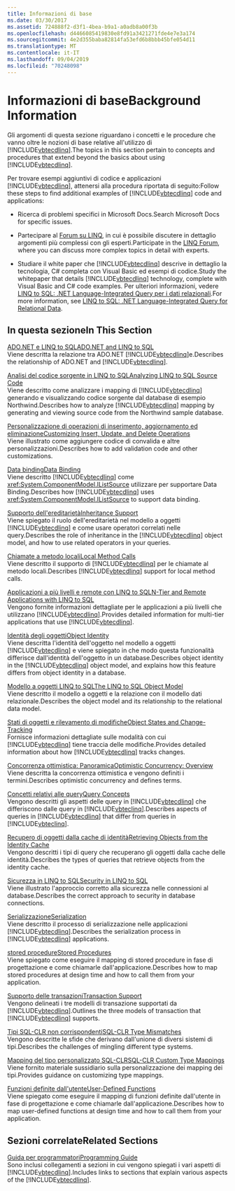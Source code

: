 ```yaml
---
title: Informazioni di base
ms.date: 03/30/2017
ms.assetid: 724888f2-d3f1-4bea-b9a1-a0adb8a00f3b
ms.openlocfilehash: d4466085419830e8fd91a3421271fde4e7e3a174
ms.sourcegitcommit: 4e2d355baba82814fa53efd6b8bbb45bfe054d11
ms.translationtype: MT
ms.contentlocale: it-IT
ms.lasthandoff: 09/04/2019
ms.locfileid: "70248098"
---
```

# <a name="background-information"></a><span data-ttu-id="96620-102">Informazioni di base</span><span class="sxs-lookup"><span data-stu-id="96620-102">Background Information</span></span>
<span data-ttu-id="96620-103">Gli argomenti di questa sezione riguardano i concetti e le procedure che vanno oltre le nozioni di base relative all'utilizzo di [!INCLUDE[vbtecdlinq](../../../../../../includes/vbtecdlinq-md.md)].</span><span class="sxs-lookup"><span data-stu-id="96620-103">The topics in this section pertain to concepts and procedures that extend beyond the basics about using [!INCLUDE[vbtecdlinq](../../../../../../includes/vbtecdlinq-md.md)].</span></span>  
  
 <span data-ttu-id="96620-104">Per trovare esempi aggiuntivi di codice e applicazioni [!INCLUDE[vbtecdlinq](../../../../../../includes/vbtecdlinq-md.md)], attenersi alla procedura riportata di seguito:</span><span class="sxs-lookup"><span data-stu-id="96620-104">Follow these steps to find additional examples of [!INCLUDE[vbtecdlinq](../../../../../../includes/vbtecdlinq-md.md)] code and applications:</span></span>  
  
- <span data-ttu-id="96620-105">Ricerca di problemi specifici in Microsoft Docs.</span><span class="sxs-lookup"><span data-stu-id="96620-105">Search Microsoft Docs for specific issues.</span></span>  
  
- <span data-ttu-id="96620-106">Partecipare al [Forum su LINQ](https://go.microsoft.com/fwlink/?LinkId=76488), in cui è possibile discutere in dettaglio argomenti più complessi con gli esperti.</span><span class="sxs-lookup"><span data-stu-id="96620-106">Participate in the [LINQ Forum](https://go.microsoft.com/fwlink/?LinkId=76488), where you can discuss more complex topics in detail with experts.</span></span>  
  
- <span data-ttu-id="96620-107">Studiare il white paper che [!INCLUDE[vbtecdlinq](../../../../../../includes/vbtecdlinq-md.md)] descrive in dettaglio la tecnologia, C# completa con Visual Basic ed esempi di codice.</span><span class="sxs-lookup"><span data-stu-id="96620-107">Study the whitepaper that details [!INCLUDE[vbtecdlinq](../../../../../../includes/vbtecdlinq-md.md)] technology, complete with Visual Basic and C# code examples.</span></span> <span data-ttu-id="96620-108">Per ulteriori informazioni, vedere [LINQ to SQL: .NET Language-Integrated Query per i dati relazionali](https://go.microsoft.com/fwlink/?LinkId=93205).</span><span class="sxs-lookup"><span data-stu-id="96620-108">For more information, see [LINQ to SQL: .NET Language-Integrated Query for Relational Data](https://go.microsoft.com/fwlink/?LinkId=93205).</span></span>  
  
## <a name="in-this-section"></a><span data-ttu-id="96620-109">In questa sezione</span><span class="sxs-lookup"><span data-stu-id="96620-109">In This Section</span></span>  
 [<span data-ttu-id="96620-110">ADO.NET e LINQ to SQL</span><span class="sxs-lookup"><span data-stu-id="96620-110">ADO.NET and LINQ to SQL</span></span>](ado-net-and-linq-to-sql.md)  
 <span data-ttu-id="96620-111">Viene descritta la relazione tra ADO.NET [!INCLUDE[vbtecdlinq](../../../../../../includes/vbtecdlinq-md.md)]e.</span><span class="sxs-lookup"><span data-stu-id="96620-111">Describes the relationship of ADO.NET and [!INCLUDE[vbtecdlinq](../../../../../../includes/vbtecdlinq-md.md)].</span></span>  
  
 [<span data-ttu-id="96620-112">Analisi del codice sorgente in LINQ to SQL</span><span class="sxs-lookup"><span data-stu-id="96620-112">Analyzing LINQ to SQL Source Code</span></span>](analyzing-linq-to-sql-source-code.md)  
 <span data-ttu-id="96620-113">Viene descritto come analizzare i mapping di [!INCLUDE[vbtecdlinq](../../../../../../includes/vbtecdlinq-md.md)] generando e visualizzando codice sorgente dal database di esempio Northwind.</span><span class="sxs-lookup"><span data-stu-id="96620-113">Describes how to analyze [!INCLUDE[vbtecdlinq](../../../../../../includes/vbtecdlinq-md.md)] mapping by generating and viewing source code from the Northwind sample database.</span></span>  
  
 [<span data-ttu-id="96620-114">Personalizzazione di operazioni di inserimento, aggiornamento ed eliminazione</span><span class="sxs-lookup"><span data-stu-id="96620-114">Customizing Insert, Update, and Delete Operations</span></span>](customizing-insert-update-and-delete-operations.md)  
 <span data-ttu-id="96620-115">Viene illustrato come aggiungere codice di convalida e altre personalizzazioni.</span><span class="sxs-lookup"><span data-stu-id="96620-115">Describes how to add validation code and other customizations.</span></span>  
  
 [<span data-ttu-id="96620-116">Data binding</span><span class="sxs-lookup"><span data-stu-id="96620-116">Data Binding</span></span>](data-binding.md)  
 <span data-ttu-id="96620-117">Viene descritto [!INCLUDE[vbtecdlinq](../../../../../../includes/vbtecdlinq-md.md)] come <xref:System.ComponentModel.IListSource> utilizzare per supportare Data Binding.</span><span class="sxs-lookup"><span data-stu-id="96620-117">Describes how [!INCLUDE[vbtecdlinq](../../../../../../includes/vbtecdlinq-md.md)] uses <xref:System.ComponentModel.IListSource> to support data binding.</span></span>  
  
 [<span data-ttu-id="96620-118">Supporto dell'ereditarietà</span><span class="sxs-lookup"><span data-stu-id="96620-118">Inheritance Support</span></span>](inheritance-support.md)  
 <span data-ttu-id="96620-119">Viene spiegato il ruolo dell'ereditarietà nel modello a oggetti [!INCLUDE[vbtecdlinq](../../../../../../includes/vbtecdlinq-md.md)] e come usare operatori correlati nelle query.</span><span class="sxs-lookup"><span data-stu-id="96620-119">Describes the role of inheritance in the [!INCLUDE[vbtecdlinq](../../../../../../includes/vbtecdlinq-md.md)] object model, and how to use related operators in your queries.</span></span>  
  
 [<span data-ttu-id="96620-120">Chiamate a metodo locali</span><span class="sxs-lookup"><span data-stu-id="96620-120">Local Method Calls</span></span>](local-method-calls.md)  
 <span data-ttu-id="96620-121">Viene descritto il supporto di [!INCLUDE[vbtecdlinq](../../../../../../includes/vbtecdlinq-md.md)] per le chiamate al metodo locali.</span><span class="sxs-lookup"><span data-stu-id="96620-121">Describes [!INCLUDE[vbtecdlinq](../../../../../../includes/vbtecdlinq-md.md)] support for local method calls.</span></span>  
  
 [<span data-ttu-id="96620-122">Applicazioni a più livelli e remote con LINQ to SQL</span><span class="sxs-lookup"><span data-stu-id="96620-122">N-Tier and Remote Applications with LINQ to SQL</span></span>](n-tier-and-remote-applications-with-linq-to-sql.md)  
 <span data-ttu-id="96620-123">Vengono fornite informazioni dettagliate per le applicazioni a più livelli che utilizzano [!INCLUDE[vbtecdlinq](../../../../../../includes/vbtecdlinq-md.md)].</span><span class="sxs-lookup"><span data-stu-id="96620-123">Provides detailed information for multi-tier applications that use [!INCLUDE[vbtecdlinq](../../../../../../includes/vbtecdlinq-md.md)].</span></span>  
  
 [<span data-ttu-id="96620-124">Identità degli oggetti</span><span class="sxs-lookup"><span data-stu-id="96620-124">Object Identity</span></span>](object-identity.md)  
 <span data-ttu-id="96620-125">Viene descritta l'identità dell'oggetto nel modello a oggetti [!INCLUDE[vbtecdlinq](../../../../../../includes/vbtecdlinq-md.md)] e viene spiegato in che modo questa funzionalità differisce dall'identità dell'oggetto in un database.</span><span class="sxs-lookup"><span data-stu-id="96620-125">Describes object identity in the [!INCLUDE[vbtecdlinq](../../../../../../includes/vbtecdlinq-md.md)] object model, and explains how this feature differs from object identity in a database.</span></span>  
  
 [<span data-ttu-id="96620-126">Modello a oggetti LINQ to SQL</span><span class="sxs-lookup"><span data-stu-id="96620-126">The LINQ to SQL Object Model</span></span>](the-linq-to-sql-object-model.md)  
 <span data-ttu-id="96620-127">Viene descritto il modello a oggetti e la relazione con il modello dati relazionale.</span><span class="sxs-lookup"><span data-stu-id="96620-127">Describes the object model and its relationship to the relational data model.</span></span>  
  
 [<span data-ttu-id="96620-128">Stati di oggetti e rilevamento di modifiche</span><span class="sxs-lookup"><span data-stu-id="96620-128">Object States and Change-Tracking</span></span>](object-states-and-change-tracking.md)  
 <span data-ttu-id="96620-129">Fornisce informazioni dettagliate sulle modalità con cui [!INCLUDE[vbtecdlinq](../../../../../../includes/vbtecdlinq-md.md)] tiene traccia delle modifiche.</span><span class="sxs-lookup"><span data-stu-id="96620-129">Provides detailed information about how [!INCLUDE[vbtecdlinq](../../../../../../includes/vbtecdlinq-md.md)] tracks changes.</span></span>  
  
 [<span data-ttu-id="96620-130">Concorrenza ottimistica: Panoramica</span><span class="sxs-lookup"><span data-stu-id="96620-130">Optimistic Concurrency: Overview</span></span>](optimistic-concurrency-overview.md)  
 <span data-ttu-id="96620-131">Viene descritta la concorrenza ottimistica e vengono definiti i termini.</span><span class="sxs-lookup"><span data-stu-id="96620-131">Describes optimistic concurrency and defines terms.</span></span>  
  
 [<span data-ttu-id="96620-132">Concetti relativi alle query</span><span class="sxs-lookup"><span data-stu-id="96620-132">Query Concepts</span></span>](query-concepts.md)  
 <span data-ttu-id="96620-133">Vengono descritti gli aspetti delle query in [!INCLUDE[vbtecdlinq](../../../../../../includes/vbtecdlinq-md.md)] che differiscono dalle query in [!INCLUDE[vbteclinq](../../../../../../includes/vbteclinq-md.md)].</span><span class="sxs-lookup"><span data-stu-id="96620-133">Describes aspects of queries in [!INCLUDE[vbtecdlinq](../../../../../../includes/vbtecdlinq-md.md)] that differ from queries in [!INCLUDE[vbteclinq](../../../../../../includes/vbteclinq-md.md)].</span></span>  
  
 [<span data-ttu-id="96620-134">Recupero di oggetti dalla cache di identità</span><span class="sxs-lookup"><span data-stu-id="96620-134">Retrieving Objects from the Identity Cache</span></span>](retrieving-objects-from-the-identity-cache.md)  
 <span data-ttu-id="96620-135">Vengono descritti i tipi di query che recuperano gli oggetti dalla cache delle identità.</span><span class="sxs-lookup"><span data-stu-id="96620-135">Describes the types of queries that retrieve objects from the identity cache.</span></span>  
  
 [<span data-ttu-id="96620-136">Sicurezza in LINQ to SQL</span><span class="sxs-lookup"><span data-stu-id="96620-136">Security in LINQ to SQL</span></span>](security-in-linq-to-sql.md)  
 <span data-ttu-id="96620-137">Viene illustrato l'approccio corretto alla sicurezza nelle connessioni al database.</span><span class="sxs-lookup"><span data-stu-id="96620-137">Describes the correct approach to security in database connections.</span></span>  
  
 [<span data-ttu-id="96620-138">Serializzazione</span><span class="sxs-lookup"><span data-stu-id="96620-138">Serialization</span></span>](serialization.md)  
 <span data-ttu-id="96620-139">Viene descritto il processo di serializzazione nelle applicazioni [!INCLUDE[vbtecdlinq](../../../../../../includes/vbtecdlinq-md.md)].</span><span class="sxs-lookup"><span data-stu-id="96620-139">Describes the serialization process in [!INCLUDE[vbtecdlinq](../../../../../../includes/vbtecdlinq-md.md)] applications.</span></span>  
  
 [<span data-ttu-id="96620-140">stored procedure</span><span class="sxs-lookup"><span data-stu-id="96620-140">Stored Procedures</span></span>](stored-procedures.md)  
 <span data-ttu-id="96620-141">Viene spiegato come eseguire il mapping di stored procedure in fase di progettazione e come chiamarle dall'applicazione.</span><span class="sxs-lookup"><span data-stu-id="96620-141">Describes how to map stored procedures at design time and how to call them from your application.</span></span>  
  
 [<span data-ttu-id="96620-142">Supporto delle transazioni</span><span class="sxs-lookup"><span data-stu-id="96620-142">Transaction Support</span></span>](transaction-support.md)  
 <span data-ttu-id="96620-143">Vengono delineati i tre modelli di transazione supportati da [!INCLUDE[vbtecdlinq](../../../../../../includes/vbtecdlinq-md.md)].</span><span class="sxs-lookup"><span data-stu-id="96620-143">Outlines the three models of transaction that [!INCLUDE[vbtecdlinq](../../../../../../includes/vbtecdlinq-md.md)] supports.</span></span>  
  
 [<span data-ttu-id="96620-144">Tipi SQL-CLR non corrispondenti</span><span class="sxs-lookup"><span data-stu-id="96620-144">SQL-CLR Type Mismatches</span></span>](sql-clr-type-mismatches.md)  
 <span data-ttu-id="96620-145">Vengono descritte le sfide che derivano dall'unione di diversi sistemi di tipi.</span><span class="sxs-lookup"><span data-stu-id="96620-145">Describes the challenges of mingling different type systems.</span></span>  
  
 [<span data-ttu-id="96620-146">Mapping del tipo personalizzato SQL-CLR</span><span class="sxs-lookup"><span data-stu-id="96620-146">SQL-CLR Custom Type Mappings</span></span>](sql-clr-custom-type-mappings.md)  
 <span data-ttu-id="96620-147">Viene fornito materiale sussidiario sulla personalizzazione dei mapping dei tipi.</span><span class="sxs-lookup"><span data-stu-id="96620-147">Provides guidance on customizing type mappings.</span></span>  
  
 [<span data-ttu-id="96620-148">Funzioni definite dall'utente</span><span class="sxs-lookup"><span data-stu-id="96620-148">User-Defined Functions</span></span>](user-defined-functions.md)  
 <span data-ttu-id="96620-149">Viene spiegato come eseguire il mapping di funzioni definite dall'utente in fase di progettazione e come chiamarle dall'applicazione.</span><span class="sxs-lookup"><span data-stu-id="96620-149">Describes how to map user-defined functions at design time and how to call them from your application.</span></span>  
  
## <a name="related-sections"></a><span data-ttu-id="96620-150">Sezioni correlate</span><span class="sxs-lookup"><span data-stu-id="96620-150">Related Sections</span></span>  
 [<span data-ttu-id="96620-151">Guida per programmatori</span><span class="sxs-lookup"><span data-stu-id="96620-151">Programming Guide</span></span>](programming-guide.md)  
 <span data-ttu-id="96620-152">Sono inclusi collegamenti a sezioni in cui vengono spiegati i vari aspetti di [!INCLUDE[vbtecdlinq](../../../../../../includes/vbtecdlinq-md.md)].</span><span class="sxs-lookup"><span data-stu-id="96620-152">Includes links to sections that explain various aspects of the [!INCLUDE[vbtecdlinq](../../../../../../includes/vbtecdlinq-md.md)].</span></span>
